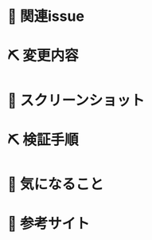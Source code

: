# 📝 関連issue

<!--
  ・ 関連するissue 番号を記載してください。
  ・ issue終了時に閉じる場合は close #{ISSUE_NUMBER}を記述
  ・ issueを閉じる必要のないものは#{ISSUE_NUMBER}だけでOKです🙆‍♂️
-->


# ⛏ 変更内容

<!--
変更を端的に箇条書きで
- xxxxx
- xxx
 -->
 
# 📸 スクリーンショット
<!-- 画像, またはGyazo Gif等で作成したgifを貼り付ける -->


# ⛏ 検証手順
<!--
  ・ どのページに何をすると、機能の検証ができるのかを箇条書きで
  ・ 利用するURLとかを貼るとより良い
-->


# 🤔 気になること
<!-- 不安なことがあれば -->


# 👀 参考サイト
<!-- 参考サイトを箇条書きで -->
